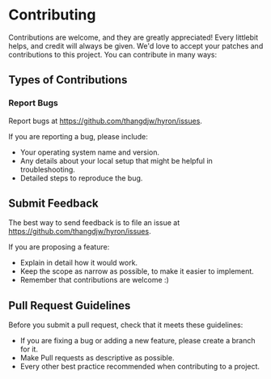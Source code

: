 # Contributing

Contributions are welcome, and they are greatly appreciated! Every littlebit helps, and credit will always be given. We'd love to accept your patches and contributions to this project. You can contribute in many ways:

## Types of Contributions

### Report Bugs

Report bugs at https://github.com/thangdjw/hyron/issues.

If you are reporting a bug, please include:

* Your operating system name and version.
* Any details about your local setup that might be helpful in troubleshooting.
* Detailed steps to reproduce the bug.

## Submit Feedback

The best way to send feedback is to file an issue at https://github.com/thangdjw/hyron/issues.

If you are proposing a feature:

* Explain in detail how it would work.
* Keep the scope as narrow as possible, to make it easier to implement.
* Remember that contributions are welcome :)

## Pull Request Guidelines

Before you submit a pull request, check that it meets these guidelines:

* If you are fixing a bug or adding a new feature, please create a branch for it.
* Make Pull requests as descriptive as possible.
* Every other best practice recommended when contributing to a project.
